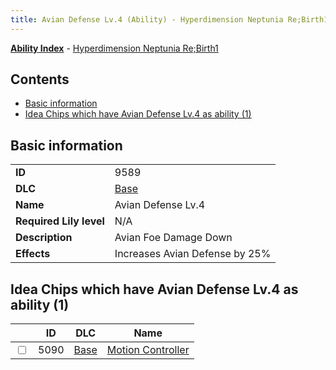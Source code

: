 ```yaml
---
title: Avian Defense Lv.4 (Ability) - Hyperdimension Neptunia Re;Birth1
---
```


[**Ability Index**](/neptunia/rb1/ability/index.html) - [Hyperdimension Neptunia Re;Birth1](/neptunia/rb1)

## Contents

- [Basic information](#basic-information)
- [Idea Chips which have Avian Defense Lv.4 as ability (1)](#idea-chips-which-have-avian-defense-lv4-as-ability-1)

## Basic information

|   |   |
| -- | -- |
| **ID** | 9589 |
| **DLC** | [Base](/neptunia/rb1/dlc/1-base.html) |
| **Name** | Avian Defense Lv.4 |
| **Required Lily level** | N/A |
| **Description** | Avian Foe Damage Down |
| **Effects** | Increases Avian Defense by 25% |


## Idea Chips which have Avian Defense Lv.4 as ability (1)

|    | ID | DLC | Name |
| -- | -- | --- | ---- |
| <input type="checkbox" id="rb1-item-1-5090" class="trackbox" /> | 5090 | [Base](/neptunia/rb1/dlc/1-base.html) | [Motion Controller](/neptunia/rb1/item/1-5090-motion-controller.html) |

